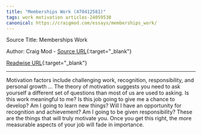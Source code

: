 ```yaml
---
title: "Memberships Work (470412581)"
tags: work motivation articles-24059538
canonical: https://craigmod.com/essays/memberships_work/
---
```


Source Title: Memberships Work

Author: Craig Mod - [Source URL](https://craigmod.com/essays/memberships_work/){:target="_blank"}

[Readwise URL](https://readwise.io/open/470412581){:target="_blank"}

---

Motivation factors include challenging work, recognition, responsibility, and personal growth … The theory of motivation suggests you need to ask yourself a different set of questions than most of us are used to asking. Is this work meaningful to me? Is this job going to give me a chance to develop? Am I going to learn new things? Will I have an opportunity for recognition and achievement? Am I going to be given responsibility? These are the things that will truly motivate you. Once you get this right, the more measurable aspects of your job will fade in importance.
